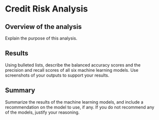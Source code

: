 # Credit Risk Analysis

## Overview of the analysis 
Explain the purpose of this analysis.

## Results
Using bulleted lists, describe the balanced accuracy scores and the precision and recall scores of 
all six machine learning models. Use screenshots of your outputs to support your results.

## Summary
Summarize the results of the machine learning models, and include a recommendation on the model to use,
if any. If you do not recommend any of the models, justify your reasoning.

